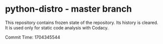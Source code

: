 # python-distro - master branch

This repository contains frozen state of the repository.
Its history is cleared. It is used only for static code
analysis with Codacy.

Commit Time: 1704345544